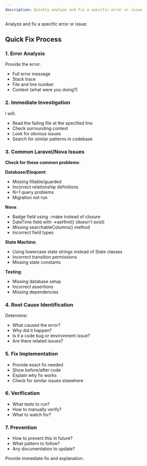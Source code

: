 ```yaml
---
description: Quickly analyze and fix a specific error or issue
---
```


Analyze and fix a specific error or issue:

## Quick Fix Process

### 1. Error Analysis

Provide the error:
- Full error message
- Stack trace
- File and line number
- Context (what were you doing?)

### 2. Immediate Investigation

I will:
- Read the failing file at the specified line
- Check surrounding context
- Look for obvious issues
- Search for similar patterns in codebase

### 3. Common Laravel/Nova Issues

**Check for these common problems**:

**Database/Eloquent**:
- Missing fillable/guarded
- Incorrect relationship definitions
- N+1 query problems
- Migration not run

**Nova**:
- Badge field using ::make instead of closure
- DateTime field with ->asHtml() (doesn't exist)
- Missing searchableColumns() method
- Incorrect field types

**State Machine**:
- Using lowercase state strings instead of State classes
- Incorrect transition permissions
- Missing state constants

**Testing**:
- Missing database setup
- Incorrect assertions
- Missing dependencies

### 4. Root Cause Identification

Determine:
- What caused the error?
- Why did it happen?
- Is it a code bug or environment issue?
- Are there related issues?

### 5. Fix Implementation

- Provide exact fix needed
- Show before/after code
- Explain why fix works
- Check for similar issues elsewhere

### 6. Verification

- What tests to run?
- How to manually verify?
- What to watch for?

### 7. Prevention

- How to prevent this in future?
- What pattern to follow?
- Any documentation to update?

Provide immediate fix and explanation.
